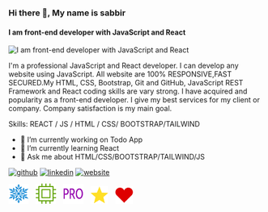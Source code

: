 ### Hi there 👋, My name is sabbir
#### I am front-end developer with JavaScript and React
![I am front-end developer with JavaScript and React](https://scontent.fdac80-1.fna.fbcdn.net/v/t1.15752-9/343432354_3514252095507931_7594634204502244855_n.jpg?_nc_cat=100&ccb=1-7&_nc_sid=ae9488&_nc_ohc=257c7yfjjuIAX-hzXIs&_nc_ht=scontent.fdac80-1.fna&oh=03_AdTkfO8GHrz56SpvbFRouPqHbeXqqf4oaLX5NJfmCvJU9g&oe=649AB1D8)

I'm a professional JavaScript and React developer. I can develop any website using JavaScript. All website are 100% RESPONSIVE,FAST SECURED.My HTML, CSS, Bootstrap, Git and 
GitHub, JavaScript REST Framework and React coding skills are vary strong. I have acquired and popularity as a front-end developer. I give my best services for my client or  
company. Company satisfaction is my main goal.

Skills:  REACT / JS / HTML / CSS/ BOOTSTRAP/TAILWIND

- 🔭 I’m currently working on Todo App 
- 🌱 I’m currently learning React 
- 💬 Ask me about HTML/CSS/BOOTSTRAP/TAILWIND/JS 


[<img src='https://cdn.jsdelivr.net/npm/simple-icons@3.0.1/icons/github.svg' alt='github' height='40'>](https://github.com/CodingSabbir)  [<img src='https://cdn.jsdelivr.net/npm/simple-icons@3.0.1/icons/linkedin.svg' alt='linkedin' height='40'>](https://www.linkedin.com/in/https://www.linkedin.com/in/sabbir-rahman-87746a277/)  [<img src='https://cdn.jsdelivr.net/npm/simple-icons@3.0.1/icons/icloud.svg' alt='website' height='40'>](https://codingsabbir.github.io/Boostrap_5project/)  

<a href='https://archiveprogram.github.com/'><img src='https://raw.githubusercontent.com/acervenky/animated-github-badges/master/assets/acbadge.gif' width='40' height='40'></a> <a href='https://docs.github.com/en/developers'><img src='https://raw.githubusercontent.com/acervenky/animated-github-badges/master/assets/devbadge.gif' width='40' height='40'></a> <a href='https://github.com/pricing'><img src='https://raw.githubusercontent.com/acervenky/animated-github-badges/master/assets/pro.gif' width='40' height='40'></a> <a href='https://stars.github.com/'><img src='https://raw.githubusercontent.com/acervenky/animated-github-badges/master/assets/starbadge.gif' width='35' height='35'></a> <a href='https://docs.github.com/en/github/supporting-the-open-source-community-with-github-sponsors'><img src='https://raw.githubusercontent.com/acervenky/animated-github-badges/master/assets/sponsorbadge.gif' width='35' height='35'></a> 


